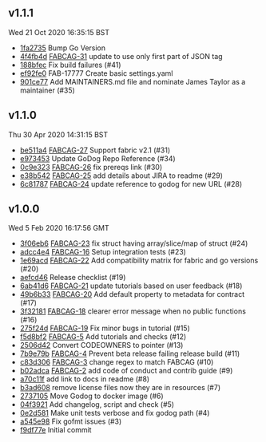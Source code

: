 ## v1.1.1
Wed 21 Oct 2020 16:35:15 BST

* [1fa2735](https://github.com/hyperledger/fabric-contract-api-go/commit/1fa2735) Bump Go Version
* [4f4fb4d](https://github.com/hyperledger/fabric-contract-api-go/commit/4f4fb4d) [FABCAG-31](https://jira.hyperledger.org/browse/FABCAG-31) update to use only first part of JSON tag
* [188bfec](https://github.com/hyperledger/fabric-contract-api-go/commit/188bfec) Fix build failures (#41)
* [ef92fe0](https://github.com/hyperledger/fabric-contract-api-go/commit/ef92fe0) FAB-17777 Create basic settings.yaml
* [901ce77](https://github.com/hyperledger/fabric-contract-api-go/commit/901ce77) Add MAINTAINERS.md file and nominate James Taylor as a maintainer (#35)

## v1.1.0
Thu 30 Apr 2020 14:31:15 BST

* [be511a4](https://github.com/hyperledger/fabric-contract-api-go/commit/be511a4) [FABCAG-27](https://jira.hyperledger.org/browse/FABCAG-27) Support fabric v2.1 (#31)
* [e973453](https://github.com/hyperledger/fabric-contract-api-go/commit/e973453) Update GoDog Repo Reference (#34)
* [0c9e323](https://github.com/hyperledger/fabric-contract-api-go/commit/0c9e323) [FABCAG-26](https://jira.hyperledger.org/browse/FABCAG-26) fix prereqs link (#30)
* [e38b542](https://github.com/hyperledger/fabric-contract-api-go/commit/e38b542) [FABCAG-25](https://jira.hyperledger.org/browse/FABCAG-25) add details about JIRA to readme (#29)
* [6c81787](https://github.com/hyperledger/fabric-contract-api-go/commit/6c81787) [FABCAG-24](https://jira.hyperledger.org/browse/FABCAG-24) update reference to godog for new URL (#28)

## v1.0.0
Wed  5 Feb 2020 16:17:56 GMT

* [3f06eb6](https://github.com/hyperledger/fabric-contract-api-go/commit/3f06eb6) [FABCAG-23](https://jira.hyperledger.org/browse/FABCAG-23) fix struct having array/slice/map of struct (#24)
* [adcc4e4](https://github.com/hyperledger/fabric-contract-api-go/commit/adcc4e4) [FABCAG-16](https://jira.hyperledger.org/browse/FABCAG-16) Setup integration tests (#23)
* [1e69acd](https://github.com/hyperledger/fabric-contract-api-go/commit/1e69acd) [FABCAG-22](https://jira.hyperledger.org/browse/FABCAG-22) Add compatibility matrix for fabric and go versions (#20)
* [aefcd46](https://github.com/hyperledger/fabric-contract-api-go/commit/aefcd46) Release checklist (#19)
* [6ab41d6](https://github.com/hyperledger/fabric-contract-api-go/commit/6ab41d6) [FABCAG-21](https://jira.hyperledger.org/browse/FABCAG-21) update tutorials based on user feedback (#18)
* [49b6b33](https://github.com/hyperledger/fabric-contract-api-go/commit/49b6b33) [FABCAG-20](https://jira.hyperledger.org/browse/FABCAG-20) Add default property to metadata for contract (#17)
* [3f32181](https://github.com/hyperledger/fabric-contract-api-go/commit/3f32181) [FABCAG-18](https://jira.hyperledger.org/browse/FABCAG-18) clearer error message when no public functions (#16)
* [275f24d](https://github.com/hyperledger/fabric-contract-api-go/commit/275f24d) [FABCAG-19](https://jira.hyperledger.org/browse/FABCAG-19) Fix minor bugs in tutorial (#15)
* [f5d8bf2](https://github.com/hyperledger/fabric-contract-api-go/commit/f5d8bf2) [FABCAG-5](https://jira.hyperledger.org/browse/FABCAG-5) Add tutorials and checks (#12)
* [2506d42](https://github.com/hyperledger/fabric-contract-api-go/commit/2506d42) Convert CODEOWNERS to pointer (#13)
* [7b9e79b](https://github.com/hyperledger/fabric-contract-api-go/commit/7b9e79b) [FABCAG-4](https://jira.hyperledger.org/browse/FABCAG-4) Prevent beta release failing release build (#11)
* [c83d306](https://github.com/hyperledger/fabric-contract-api-go/commit/c83d306) [FABCAG-3](https://jira.hyperledger.org/browse/FABCAG-3) change regex to match FABCAG (#10)
* [b02adca](https://github.com/hyperledger/fabric-contract-api-go/commit/b02adca) [FABCAG-2](https://jira.hyperledger.org/browse/FABCAG-2) add code of conduct and contrib guide (#9)
* [a70c11f](https://github.com/hyperledger/fabric-contract-api-go/commit/a70c11f) add link to docs in readme (#8)
* [b3ad608](https://github.com/hyperledger/fabric-contract-api-go/commit/b3ad608) remove license files now they are in resources (#7)
* [2737105](https://github.com/hyperledger/fabric-contract-api-go/commit/2737105) Move Godog to docker image (#6)
* [04f3921](https://github.com/hyperledger/fabric-contract-api-go/commit/04f3921) Add changelog, script and check (#5)
* [0e2d581](https://github.com/hyperledger/fabric-contract-api-go/commit/0e2d581) Make unit tests verbose and fix godog path (#4)
* [a545e98](https://github.com/hyperledger/fabric-contract-api-go/commit/a545e98) Fix gofmt issues (#3)
* [f9df77e](https://github.com/hyperledger/fabric-contract-api-go/commit/f9df77e) Initial commit
